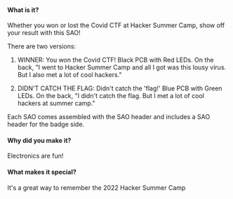 #### What is it?
Whether you won or lost the Covid CTF at Hacker Summer Camp, show off your result with this SAO!

There are two versions:  
1) WINNER: You won the Covid CTF!  Black PCB with Red LEDs.  On the back, "I went to Hacker Summer Camp and all I got was this lousy virus.  But I also met a lot of cool hackers."    

2) DIDN'T CATCH THE FLAG:  Didn't catch the 'flag!'  Blue PCB with Green LEDs.  On the back, "I didn't catch the flag.  But I met a lot of cool hackers at summer camp."  

Each SAO comes assembled with the SAO header and includes a SAO header for the badge side. 

#### Why did you make it?
Electronics are fun!

#### What makes it special?
It's a great way to remember the 2022 Hacker Summer Camp
